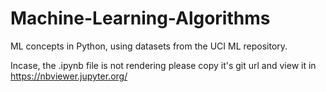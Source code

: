 # Machine-Learning-Algorithms
ML concepts in Python, using datasets from the UCI ML repository.

Incase, the .ipynb file is not rendering please copy it's git url and view it in https://nbviewer.jupyter.org/
